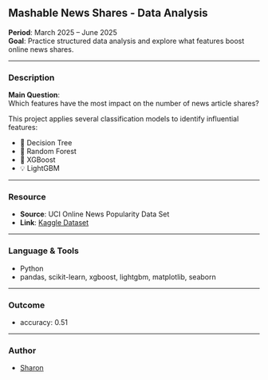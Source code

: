 ##  Mashable News Shares - Data Analysis
**Period**: March 2025 – June 2025  
**Goal**: Practice structured data analysis and explore what features boost online news shares.

---

### Description
**Main Question**:  
Which features have the most impact on the number of news article shares?

This project applies several classification models to identify influential features:

- 🌳 Decision Tree  
- 🌲 Random Forest  
- 🚀 XGBoost  
- 💡 LightGBM

---

### Resource
- **Source**: UCI Online News Popularity Data Set  
- **Link**: [Kaggle Dataset](https://www.kaggle.com/datasets/thehapyone/uci-online-news-popularity-data-set/data?select=OnlineNewsPopularity.csv)

---

### Language & Tools
* Python
* pandas, scikit-learn, xgboost, lightgbm, matplotlib, seaborn

---

### Outcome
* accuracy: 0.51

---

### Author

- [Sharon](https://github.com/hchh6453)
